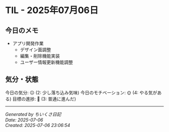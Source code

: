 # TIL - 2025年07月06日

## 今日のメモ
 - アプリ開発作業
	 - デザイン面調整
	 - 編集・削除機能実装
	 - ユーザー情報更新機能調整

## 気分・状態
今日の気分: 😐 (2: 少し落ち込み気味)
今日のモチベーション: 🌞 (4: やる気がある)
目標の進捗: 🌱 (3: 普通に進んだ)

---
*Generated by ちいくさ日記*  
*Date: 2025-07-06*  
*Created: 2025-07-06 23:06:54*
